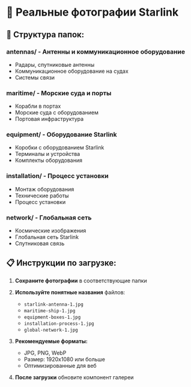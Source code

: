 # 📸 Реальные фотографии Starlink

## 📁 Структура папок:

### **antennas/** - Антенны и коммуникационное оборудование
- Радары, спутниковые антенны
- Коммуникационное оборудование на судах
- Системы связи

### **maritime/** - Морские суда и порты
- Корабли в портах
- Морские суда с оборудованием
- Портовая инфраструктура

### **equipment/** - Оборудование Starlink
- Коробки с оборудованием Starlink
- Терминалы и устройства
- Комплекты оборудования

### **installation/** - Процесс установки
- Монтаж оборудования
- Технические работы
- Процесс установки

### **network/** - Глобальная сеть
- Космические изображения
- Глобальная сеть Starlink
- Спутниковая связь

## 📋 Инструкции по загрузке:

1. **Сохраните фотографии** в соответствующие папки
2. **Используйте понятные названия** файлов:
   - `starlink-antenna-1.jpg`
   - `maritime-ship-1.jpg`
   - `equipment-boxes-1.jpg`
   - `installation-process-1.jpg`
   - `global-network-1.jpg`

3. **Рекомендуемые форматы:**
   - JPG, PNG, WebP
   - Размер: 1920x1080 или больше
   - Оптимизированные для веб

4. **После загрузки** обновите компонент галереи
